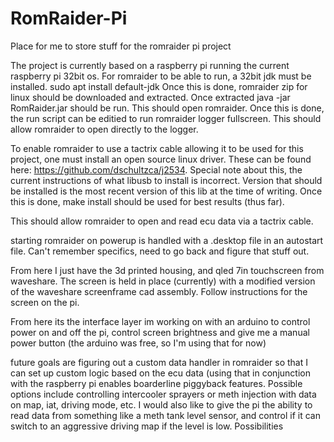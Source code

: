 # RomRaider-Pi
Place for me to store stuff for the romraider pi project

The project is currently based on a raspberry pi running the current raspberry pi 32bit os.
For romraider to be able to run, a 32bit jdk must be installed. 
  sudo apt install default-jdk
Once this is done, romraider zip for linux should be downloaded and extracted. Once extracted
  java -jar RomRaider.jar
should be run. This should open romraider. Once this is done, the run script can be editied to
run romraider logger fullscreen. This should allow romraider to open directly to the logger.

To enable romraider to use a tactrix cable allowing it to be used for this project, one must 
install an open source linux driver. These can be found here:
https://github.com/dschultzca/j2534. Special note about this, the current
instructions of what libusb to install is incorrect. Version that should be installed is 
the most recent version of this lib at the time of writing. Once this is done, make install
should be used for best results (thus far). 

This should allow romraider to open and read ecu data via a tactrix cable.

starting romraider on powerup is handled with a .desktop file in an autostart file.
Can't remember specifics, need to go back and figure that stuff out.

From here I just have the 3d printed housing, and qled 7in touchscreen from waveshare.
The screen is held in place (currently) with a modified version of the waveshare screenframe
cad assembly. Follow instructions for the screen on the pi. 

From here its the interface layer im working on with an arduino to control power on and off the pi,
control screen brightness and give me a manual power button (the arduino was free, so I'm using that 
for now)

future goals are figuring out a custom data handler in romraider so that I can set up custom logic
based on the ecu data (using that in conjunction with the raspberry pi enables boarderline piggyback
features. Possible options include controlling intercooler sprayers or meth injection with data on
map, iat, driving mode, etc. I would also like to give the pi the ability to read data from something
like a meth tank level sensor, and control if it can switch to an aggressive driving map if the level is 
low. Possibilities
